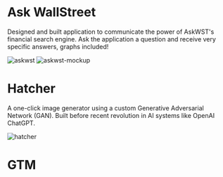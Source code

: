 # Ask WallStreet
Designed and built application to communicate the power of AskWST's financial search engine. Ask the application a question and receive very specific answers, graphs included!

![askwst](https://user-images.githubusercontent.com/126365145/230829594-540599c1-fc2c-4d1a-9e6f-3ede60d7efb4.gif)
![askwst-mockup](https://user-images.githubusercontent.com/126365145/230829685-93fb4d3b-b169-476a-a67f-a6285d4d2f22.png)


# Hatcher
A one-click image generator using a custom Generative Adversarial Network (GAN). Built before recent revolution in AI systems like OpenAI ChatGPT. 

![hatcher](https://user-images.githubusercontent.com/126365145/230830184-bfda2587-65f1-4751-b384-24f4856ee4eb.gif)


# GTM
